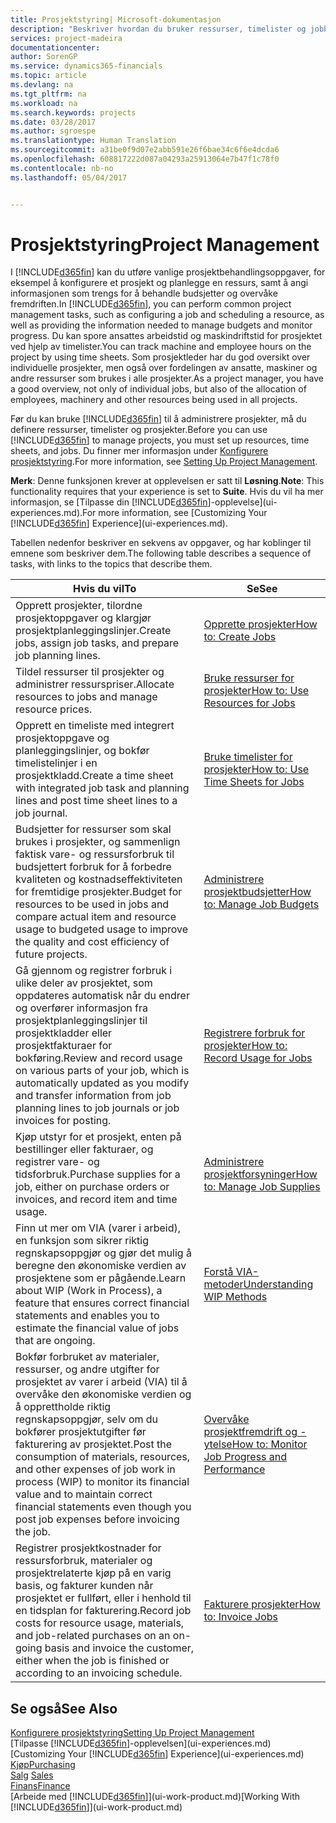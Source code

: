 ```yaml
---
title: Prosjektstyring| Microsoft-dokumentasjon
description: "Beskriver hvordan du bruker ressurser, timelister og jobber til å administrere prosjekter."
services: project-madeira
documentationcenter: 
author: SorenGP
ms.service: dynamics365-financials
ms.topic: article
ms.devlang: na
ms.tgt_pltfrm: na
ms.workload: na
ms.search.keywords: projects
ms.date: 03/28/2017
ms.author: sgroespe
ms.translationtype: Human Translation
ms.sourcegitcommit: a31be0f9d07e2abb591e26f6bae34c6f6e4dcda6
ms.openlocfilehash: 608817222d087a04293a25913064e7b47f1c78f0
ms.contentlocale: nb-no
ms.lasthandoff: 05/04/2017


---
```

# <a name="project-management"></a><span data-ttu-id="fc879-103">Prosjektstyring</span><span class="sxs-lookup"><span data-stu-id="fc879-103">Project Management</span></span>
<span data-ttu-id="fc879-104">I [!INCLUDE[d365fin](includes/d365fin_md.md)] kan du utføre vanlige prosjektbehandlingsoppgaver, for eksempel å konfigurere et prosjekt og planlegge en ressurs, samt å angi informasjonen som trengs for å behandle budsjetter og overvåke fremdriften.</span><span class="sxs-lookup"><span data-stu-id="fc879-104">In [!INCLUDE[d365fin](includes/d365fin_md.md)], you can perform common project management tasks, such as configuring a job and scheduling a resource, as well as providing the information needed to manage budgets and monitor progress.</span></span> <span data-ttu-id="fc879-105">Du kan spore ansattes arbeidstid og maskindriftstid for prosjektet ved hjelp av timelister.</span><span class="sxs-lookup"><span data-stu-id="fc879-105">You can track machine and employee hours on the project by using time sheets.</span></span> <span data-ttu-id="fc879-106">Som prosjektleder har du god oversikt over individuelle prosjekter, men også over fordelingen av ansatte, maskiner og andre ressurser som brukes i alle prosjekter.</span><span class="sxs-lookup"><span data-stu-id="fc879-106">As a project manager, you have a good overview, not only of individual jobs, but also of the allocation of employees, machinery and other resources being used in all projects.</span></span>

<span data-ttu-id="fc879-107">Før du kan bruke [!INCLUDE[d365fin](includes/d365fin_md.md)] til å administrere prosjekter, må du definere ressurser, timelister og prosjekter.</span><span class="sxs-lookup"><span data-stu-id="fc879-107">Before you can use [!INCLUDE[d365fin](includes/d365fin_md.md)] to manage projects, you must set up resources, time sheets, and jobs.</span></span> <span data-ttu-id="fc879-108">Du finner mer informasjon under [Konfigurere prosjektstyring](projects-setup-projects.md).</span><span class="sxs-lookup"><span data-stu-id="fc879-108">For more information, see [Setting Up Project Management](projects-setup-projects.md).</span></span>  

<span data-ttu-id="fc879-109">**Merk**: Denne funksjonen krever at opplevelsen er satt til **Løsning**.</span><span class="sxs-lookup"><span data-stu-id="fc879-109">**Note**: This functionality requires that your experience is set to **Suite**.</span></span> <span data-ttu-id="fc879-110">Hvis du vil ha mer informasjon, se [Tilpasse din [!INCLUDE[d365fin](includes/d365fin_md.md)]-opplevelse](ui-experiences.md).</span><span class="sxs-lookup"><span data-stu-id="fc879-110">For more information, see [Customizing Your [!INCLUDE[d365fin](includes/d365fin_md.md)] Experience](ui-experiences.md).</span></span>

<span data-ttu-id="fc879-111">Tabellen nedenfor beskriver en sekvens av oppgaver, og har koblinger til emnene som beskriver dem.</span><span class="sxs-lookup"><span data-stu-id="fc879-111">The following table describes a sequence of tasks, with links to the topics that describe them.</span></span>

| <span data-ttu-id="fc879-112">Hvis du vil</span><span class="sxs-lookup"><span data-stu-id="fc879-112">To</span></span> | <span data-ttu-id="fc879-113">Se</span><span class="sxs-lookup"><span data-stu-id="fc879-113">See</span></span> |
| --- | --- |
| <span data-ttu-id="fc879-114">Opprett prosjekter, tilordne prosjektoppgaver og klargjør prosjektplanleggingslinjer.</span><span class="sxs-lookup"><span data-stu-id="fc879-114">Create jobs, assign job tasks, and prepare job planning lines.</span></span> |[<span data-ttu-id="fc879-115">Opprette prosjekter</span><span class="sxs-lookup"><span data-stu-id="fc879-115">How to: Create Jobs</span></span>](projects-how-create-jobs.md) |
| <span data-ttu-id="fc879-116">Tildel ressurser til prosjekter og administrer ressurspriser.</span><span class="sxs-lookup"><span data-stu-id="fc879-116">Allocate resources to jobs and manage resource prices.</span></span> |[<span data-ttu-id="fc879-117">Bruke ressurser for prosjekter</span><span class="sxs-lookup"><span data-stu-id="fc879-117">How to: Use Resources for Jobs</span></span>](projects-how-use-resources.md) |
| <span data-ttu-id="fc879-118">Opprett en timeliste med integrert prosjektoppgave og planleggingslinjer, og bokfør timelistelinjer i en prosjektkladd.</span><span class="sxs-lookup"><span data-stu-id="fc879-118">Create a time sheet with integrated job task and planning lines and post time sheet lines to a job journal.</span></span> |[<span data-ttu-id="fc879-119">Bruke timelister for prosjekter</span><span class="sxs-lookup"><span data-stu-id="fc879-119">How to: Use Time Sheets for Jobs</span></span>](projects-how-use-time-sheets.md) |
| <span data-ttu-id="fc879-120">Budsjetter for ressurser som skal brukes i prosjekter, og sammenlign faktisk vare- og ressursforbruk til budsjettert forbruk for å forbedre kvaliteten og kostnadseffektiviteten for fremtidige prosjekter.</span><span class="sxs-lookup"><span data-stu-id="fc879-120">Budget for resources to be used in jobs and compare actual item and resource usage to budgeted usage to improve the quality and cost efficiency of future projects.</span></span> |[<span data-ttu-id="fc879-121">Administrere prosjektbudsjetter</span><span class="sxs-lookup"><span data-stu-id="fc879-121">How to: Manage Job Budgets</span></span>](projects-how-manage-budgets.md) |
| <span data-ttu-id="fc879-122">Gå gjennom og registrer forbruk i ulike deler av prosjektet, som oppdateres automatisk når du endrer og overfører informasjon fra prosjektplanleggingslinjer til prosjektkladder eller prosjektfakturaer for bokføring.</span><span class="sxs-lookup"><span data-stu-id="fc879-122">Review and record usage on various parts of your job, which is automatically updated as you modify and transfer information from job planning lines to job journals or job invoices for posting.</span></span> |[<span data-ttu-id="fc879-123">Registrere forbruk for prosjekter</span><span class="sxs-lookup"><span data-stu-id="fc879-123">How to: Record Usage for Jobs</span></span>](projects-how-record-job-usage.md) |
| <span data-ttu-id="fc879-124">Kjøp utstyr for et prosjekt, enten på bestillinger eller fakturaer, og registrer vare- og tidsforbruk.</span><span class="sxs-lookup"><span data-stu-id="fc879-124">Purchase supplies for a job, either on purchase orders or invoices, and record item and time usage.</span></span> |[<span data-ttu-id="fc879-125">Administrere prosjektforsyninger</span><span class="sxs-lookup"><span data-stu-id="fc879-125">How to: Manage Job Supplies</span></span>](projects-how-manage-project-supplies.md) |
| <span data-ttu-id="fc879-126">Finn ut mer om VIA (varer i arbeid), en funksjon som sikrer riktig regnskapsoppgjør og gjør det mulig å beregne den økonomiske verdien av prosjektene som er pågående.</span><span class="sxs-lookup"><span data-stu-id="fc879-126">Learn about WIP (Work in Process), a feature that ensures correct financial statements and enables you to estimate the financial value of jobs that are ongoing.</span></span> |[<span data-ttu-id="fc879-127">Forstå VIA-metoder</span><span class="sxs-lookup"><span data-stu-id="fc879-127">Understanding WIP Methods</span></span>](projects-understanding-wip.md) |
| <span data-ttu-id="fc879-128">Bokfør forbruket av materialer, ressurser, og andre utgifter for prosjektet av varer i arbeid (VIA) til å overvåke den økonomiske verdien og å opprettholde riktig regnskapsoppgjør, selv om du bokfører prosjektutgifter før fakturering av prosjektet.</span><span class="sxs-lookup"><span data-stu-id="fc879-128">Post the consumption of materials, resources, and other expenses of job work in process (WIP) to monitor its financial value and to maintain correct financial statements even though you post job expenses before invoicing the job.</span></span> |[<span data-ttu-id="fc879-129">Overvåke prosjektfremdrift og -ytelse</span><span class="sxs-lookup"><span data-stu-id="fc879-129">How to: Monitor Job Progress and Performance</span></span>](projects-how-monitor-progress-performance.md) |
| <span data-ttu-id="fc879-130">Registrer prosjektkostnader for ressursforbruk, materialer og prosjektrelaterte kjøp på en varig basis, og fakturer kunden når prosjektet er fullført, eller i henhold til en tidsplan for fakturering.</span><span class="sxs-lookup"><span data-stu-id="fc879-130">Record job costs for resource usage, materials, and job-related purchases on an on-going basis and invoice the customer, either when the job is finished or according to an invoicing schedule.</span></span> |[<span data-ttu-id="fc879-131">Fakturere prosjekter</span><span class="sxs-lookup"><span data-stu-id="fc879-131">How to: Invoice Jobs</span></span>](projects-how-invoice-jobs.md) |

## <a name="see-also"></a><span data-ttu-id="fc879-132">Se også</span><span class="sxs-lookup"><span data-stu-id="fc879-132">See Also</span></span>
[<span data-ttu-id="fc879-133">Konfigurere prosjektstyring</span><span class="sxs-lookup"><span data-stu-id="fc879-133">Setting Up Project Management</span></span>](projects-setup-projects.md)  
<span data-ttu-id="fc879-134">[Tilpasse [!INCLUDE[d365fin](includes/d365fin_md.md)]-opplevelsen](ui-experiences.md)</span><span class="sxs-lookup"><span data-stu-id="fc879-134">[Customizing Your [!INCLUDE[d365fin](includes/d365fin_md.md)] Experience](ui-experiences.md)</span></span>      
[<span data-ttu-id="fc879-135">Kjøp</span><span class="sxs-lookup"><span data-stu-id="fc879-135">Purchasing</span></span>](purchasing-manage-purchasing.md)         
<span data-ttu-id="fc879-136">[Salg](sales-manage-sales.md)  </span><span class="sxs-lookup"><span data-stu-id="fc879-136">[Sales](sales-manage-sales.md)  </span></span>  
[<span data-ttu-id="fc879-137">Finans</span><span class="sxs-lookup"><span data-stu-id="fc879-137">Finance</span></span>](finance.md)  
<span data-ttu-id="fc879-138">[Arbeide med [!INCLUDE[d365fin](includes/d365fin_md.md)]](ui-work-product.md)</span><span class="sxs-lookup"><span data-stu-id="fc879-138">[Working With [!INCLUDE[d365fin](includes/d365fin_md.md)]](ui-work-product.md)</span></span>  

